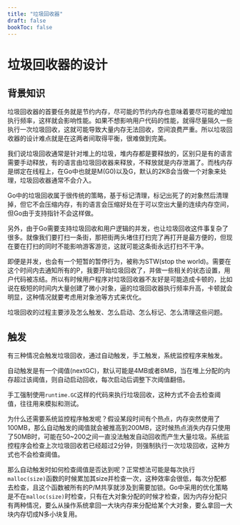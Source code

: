 ```yaml
---
title: "垃圾回收器"
draft: false
bookToc: false
---
```


# 垃圾回收器的设计

背景知识
-------

垃圾回收器的首要任务就是节约内存，尽可能的节约内存也意味着要尽可能的增加执行频率，这样就会影响性能。如果不想影响用户代码的性能，就得尽量隔久一些执行一次垃圾回收，这就可能导致大量内存无法回收，空间浪费严重。所以垃圾回收器的设计难点就是在这两者间取得平衡，很难做到完美。

我们说垃圾回收通常是针对堆上的垃圾，堆内存都是要释放的，区别只是有的语言需要手动释放，有的语言由垃圾回收器来释放，不释放就是内存泄漏了。而栈内存是绑定在线程上，在Go中也就是M(G0)以及G，默认的2KB会当做一个对象来处理，垃圾回收器通常不会介入。

Go中的垃圾回收属于很传统的策略，基于标记清理，标记出死了的对象然后清理掉，但它不会压缩内存，有的语言会压缩好处在于可以空出大量的连续内存空间，但Go由于支持指针不会这样做。

另外，由于Go需要支持垃圾回收和用户逻辑的并发，也让垃圾回收这件事复杂了很多。就像我们要打扫一条街，那把街两头堵住打扫完了再打开是最方便的，但现在要在打扫的同时不能影响游客游览，这就可能这条街永远打扫不干净。

即便是并发，也会有一个短暂的暂停行为，被称为STW(stop the world)。需要在这个时间内去通知所有的P，我要开始垃圾回收了，并做一些相关的状态设置，用户代码被冻结。所以有时候用户程序对垃圾回收器不友好是可能造成卡顿的，比如说在极短的时间内大量创建了微小对象，逼的垃圾回收器执行频率升高，卡顿就会明显，这种情况就要考虑用对象池等方式来优化。

垃圾回收的过程主要涉及怎么触发、怎么启动、怎么标记、怎么清理这些问题。

触发
-------

有三种情况会触发垃圾回收，通过自动触发，手工触发，系统监控程序来触发。

自动触发是有一个阈值(nextGC)，默认可能是4MB或者8MB，当在堆上分配的内存超过该阈值，则自动启动回收，每次启动后调整下次阈值翻倍。

手工强制使用`runtime.GC`这样的代码来执行垃圾回收，这种方式不会去检查阈值，往往用来模拟和测试。

为什么还需要系统监控程序触发呢？假设某段时间有个热点，内存突然使用了100MB，那么自动触发的阈值就会被推高到200MB，这时候热点消失内存只使用了50MB时，可能在50~200之间一直没法触发自动回收而产生大量垃圾。系统监控程序会检查上次垃圾回收若已经超过2分钟，则强制执行一次垃圾回收，这种方式也不会检查阈值。

那么自动触发时如何检查阈值是否达到呢？正常想法可能是每次执行`malloc(size)`函数的时候累加其size并检查一次，这种效率会很低，每次分配都去检查，且这个函数被所有的P/M共享就涉及到需要加锁。Go中采用的优化策略是不在`malloc(size)`时检查，只有在大对象分配的时候才检查，因为内存分配只有两种情况，要么从操作系统拿回一大块内存来分配给某个大对象，要么拿回一大块内存切成N多小块复用。